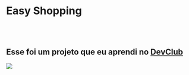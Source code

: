 <h1>Easy Shopping</h1>
<br>
<br>
<h2>Esse foi um projeto que eu aprendi no <a href="https://rodolfomori.com.br/devclub">DevClub</a></h2>
<img src="https://github.com/DevWeverson/easy-shopping/blob/main/assets/print%20pc%20devclub.jpg?raw=true"/>
